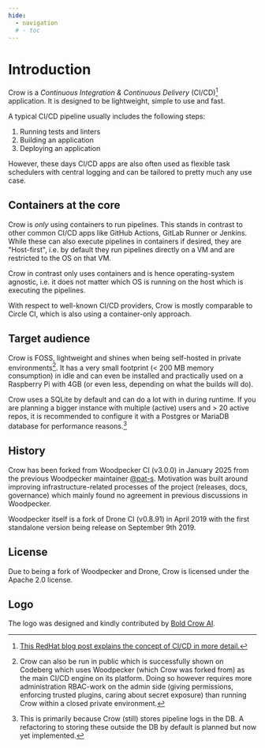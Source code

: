 ```yaml
---
hide:
  - navigation
  # - toc
---
```


# Introduction

Crow is a *Continuous Integration & Continuous Delivery* (CI/CD)[^1] application.
It is designed to be lightweight, simple to use and fast.

A typical CI/CD pipeline usually includes the following steps:

1. Running tests and linters
2. Building an application
3. Deploying an application

However, these days CI/CD apps are also often used as flexible task schedulers with central logging and can be tailored to pretty much any use case.

## Containers at the core

Crow is *only* using containers to run pipelines.
This stands in contrast to other common CI/CD apps like GitHub Actions, GitLab Runner or Jenkins.
While these can also execute pipelines in containers if desired, they are "Host-first", i.e. by default they run pipelines directly on a VM and are restricted to the OS on that VM.

Crow in contrast only uses containers and is hence operating-system agnostic, i.e. it does not matter which OS is running on the host which is executing the pipelines.

With respect to well-known CI/CD providers, Crow is mostly comparable to Circle CI, which is also using a container-only approach.

## Target audience

Crow is FOSS, lightweight and shines when being self-hosted in private environments[^3].
It has a very small footprint (< 200 MB memory consumption) in idle and can even be installed and practically used on a Raspberry Pi with 4GB (or even less, depending on what the builds will do).

Crow uses a SQLite by default and can do a lot with in during runtime.
If you are planning a bigger instance with multiple (active) users and > 20 active repos, it is recommended to configure it with a Postgres or MariaDB database for performance reasons.[^2]

## History

Crow has been forked from Woodpecker CI (v3.0.0) in January 2025 from the previous Woodpecker maintainer [@pat-s](https://github.com/pat-s).
Motivation was built around improving infrastructure-related processes of the project (releases, docs, governance) which mainly found no agreement in previous discussions in Woodpecker.

Woodpecker itself is a fork of Drone CI (v0.8.91) in April 2019 with the first standalone version being release on September 9th 2019.

## License

Due to being a fork of Woodpecker and Drone, Crow is licensed under the Apache 2.0 license.

<!-- markdownlint-disable -->
[^1]: [This RedHat blog post explains the concept of CI/CD in more detail.](https://www.redhat.com/en/topics/devops/what-is-ci-cd)
[^2]: This is primarily because Crow (still) stores pipeline logs in the DB. A refactoring to storing these outside the DB by default is planned but now yet implemented.
[^3]: Crow can also be run in public which is successfully shown on Codeberg which uses Woodpecker (which Crow was forked from) as the main CI/CD engine on its platform. Doing so however requires more administration RBAC-work on the admin side (giving permissions, enforcing trusted plugins, caring about secret exposure) than running Crow within a closed private environment.
<!-- markdownlint-enable -->

## Logo

The logo was designed and kindly contributed by [Bold Crow AI](https://boldcrow.ai/).
